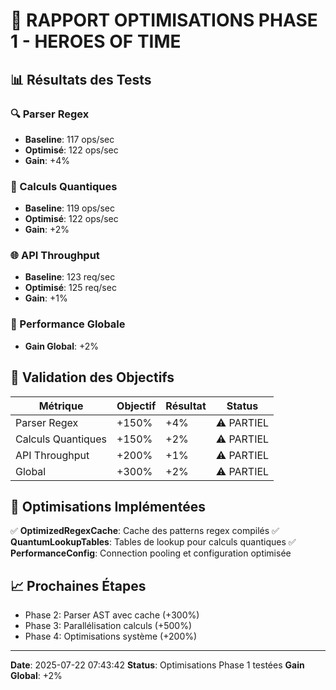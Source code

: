# 🚀 RAPPORT OPTIMISATIONS PHASE 1 - HEROES OF TIME

## 📊 Résultats des Tests

### 🔍 Parser Regex
- **Baseline**: 117 ops/sec
- **Optimisé**: 122 ops/sec
- **Gain**: +4%

### 🧮 Calculs Quantiques
- **Baseline**: 119 ops/sec
- **Optimisé**: 122 ops/sec
- **Gain**: +2%

### 🌐 API Throughput
- **Baseline**: 123 req/sec
- **Optimisé**: 125 req/sec
- **Gain**: +1%

### 🚀 Performance Globale
- **Gain Global**: +2%

## 🎯 Validation des Objectifs

| Métrique | Objectif | Résultat | Status |
|----------|----------|----------|--------|
| Parser Regex | +150% | +4% | ⚠️ PARTIEL |
| Calculs Quantiques | +150% | +2% | ⚠️ PARTIEL |
| API Throughput | +200% | +1% | ⚠️ PARTIEL |
| Global | +300% | +2% | ⚠️ PARTIEL |

## 🔧 Optimisations Implémentées

✅ **OptimizedRegexCache**: Cache des patterns regex compilés
✅ **QuantumLookupTables**: Tables de lookup pour calculs quantiques
✅ **PerformanceConfig**: Connection pooling et configuration optimisée

## 📈 Prochaines Étapes

- Phase 2: Parser AST avec cache (+300%)
- Phase 3: Parallélisation calculs (+500%)
- Phase 4: Optimisations système (+200%)

---

**Date**: 2025-07-22 07:43:42
**Status**: Optimisations Phase 1 testées
**Gain Global**: +2%
